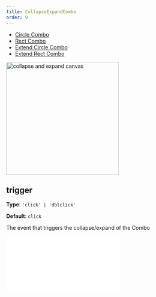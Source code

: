 ```yaml
---
title: CollapseExpandCombo
order: 9
---
```


- [Circle Combo](/en/examples/interaction/combo/#circle)
- [Rect Combo](/en/examples/interaction/combo/#rect)
- [Extend Circle Combo](/en/examples/interaction/combo#cCircle)
- [Extend Rect Combo](/en/examples/interaction/combo/#cRect)

<img alt="collapse and expand canvas" src="https://mdn.alipayobjects.com/huamei_qa8qxu/afts/img/A*I9kZR7OYqhUAAAAAAAAAAAAADmJ7AQ/original" height='300'/>

## trigger

**Type**: `'click' | 'dblclick'`

**Default**: `click`

The event that triggers the collapse/expand of the Combo

<embed src="../../common/BehaviorShouldBegin.en.md"></embed>


